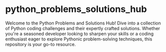 # python_problems_solutions_hub
Welcome to the Python Problems and Solutions Hub! Dive into a collection of Python coding challenges and their expertly crafted solutions. Whether you're a seasoned developer looking to sharpen your skills or a coding enthusiast eager to explore Pythonic problem-solving techniques, this repository is your go-to resource. 
